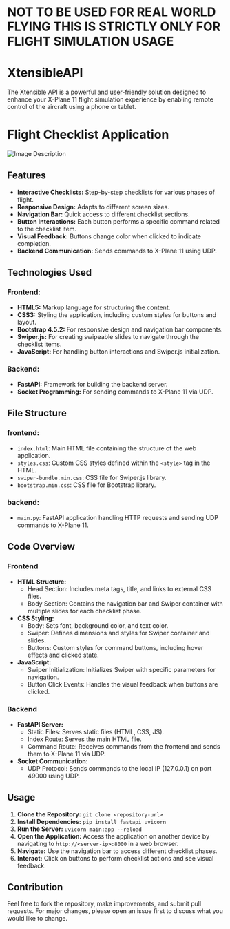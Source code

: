 # NOT TO BE USED FOR REAL WORLD FLYING THIS IS STRICTLY ONLY FOR FLIGHT SIMULATION USAGE

# XtensibleAPI
The Xtensible API is a powerful and user-friendly solution designed to enhance your X-Plane 11 flight simulation experience by enabling remote control of the aircraft using a phone or tablet. 

# Flight Checklist Application

![Image Description](https://i.imgur.com/dwAiXqm.gif)
## Features

- **Interactive Checklists:** Step-by-step checklists for various phases of flight.
- **Responsive Design:** Adapts to different screen sizes.
- **Navigation Bar:** Quick access to different checklist sections.
- **Button Interactions:** Each button performs a specific command related to the checklist item.
- **Visual Feedback:** Buttons change color when clicked to indicate completion.
- **Backend Communication:** Sends commands to X-Plane 11 using UDP.

## Technologies Used

### Frontend:

- **HTML5:** Markup language for structuring the content.
- **CSS3:** Styling the application, including custom styles for buttons and layout.
- **Bootstrap 4.5.2:** For responsive design and navigation bar components.
- **Swiper.js:** For creating swipeable slides to navigate through the checklist items.
- **JavaScript:** For handling button interactions and Swiper.js initialization.

### Backend:

- **FastAPI:** Framework for building the backend server.
- **Socket Programming:** For sending commands to X-Plane 11 via UDP.

## File Structure

### frontend:

- `index.html`: Main HTML file containing the structure of the web application.
- `styles.css`: Custom CSS styles defined within the `<style>` tag in the HTML.
- `swiper-bundle.min.css`: CSS file for Swiper.js library.
- `bootstrap.min.css`: CSS file for Bootstrap library.

### backend:

- `main.py`: FastAPI application handling HTTP requests and sending UDP commands to X-Plane 11.

## Code Overview

### Frontend

- **HTML Structure:**
  - Head Section: Includes meta tags, title, and links to external CSS files.
  - Body Section: Contains the navigation bar and Swiper container with multiple slides for each checklist phase.
- **CSS Styling:**
  - Body: Sets font, background color, and text color.
  - Swiper: Defines dimensions and styles for Swiper container and slides.
  - Buttons: Custom styles for command buttons, including hover effects and clicked state.
- **JavaScript:**
  - Swiper Initialization: Initializes Swiper with specific parameters for navigation.
  - Button Click Events: Handles the visual feedback when buttons are clicked.

### Backend

- **FastAPI Server:**
  - Static Files: Serves static files (HTML, CSS, JS).
  - Index Route: Serves the main HTML file.
  - Command Route: Receives commands from the frontend and sends them to X-Plane 11 via UDP.
- **Socket Communication:**
  - UDP Protocol: Sends commands to the local IP (127.0.0.1) on port 49000 using UDP.

## Usage

1. **Clone the Repository:** `git clone <repository-url>`
2. **Install Dependencies:** `pip install fastapi uvicorn`
3. **Run the Server:** `uvicorn main:app --reload`
4. **Open the Application:** Access the application on another device by navigating to `http://<server-ip>:8000` in a web browser.
5. **Navigate:** Use the navigation bar to access different checklist phases.
6. **Interact:** Click on buttons to perform checklist actions and see visual feedback.

## Contribution

Feel free to fork the repository, make improvements, and submit pull requests. For major changes, please open an issue first to discuss what you would like to change.
